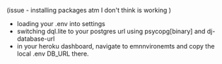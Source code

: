 
(issue - installing packages atm I don't think is working )
- loading your .env into settings
- switching dql.lite to your postgres url using psycopg[binary] and dj-database-url 
- in your heroku dashboard, navigate to emnnvironemts and copy the local .env DB_URL there.